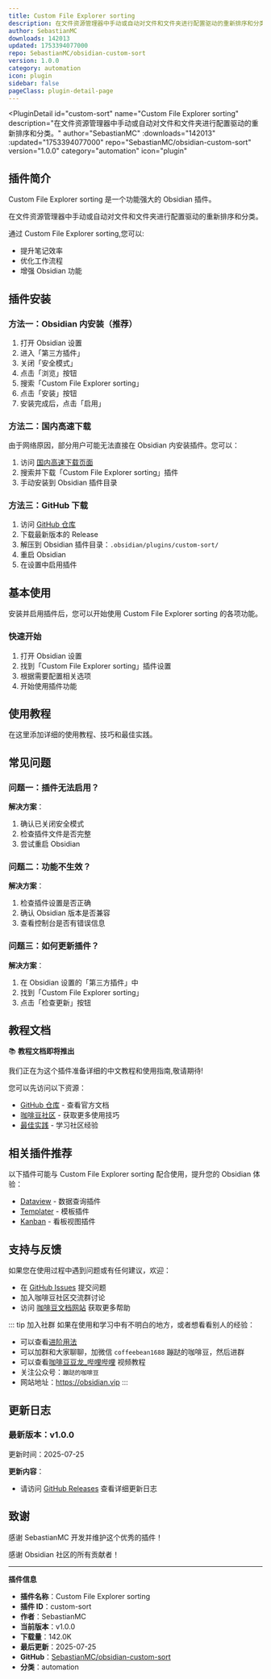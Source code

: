 ```yaml
---
title: Custom File Explorer sorting
description: 在文件资源管理器中手动或自动对文件和文件夹进行配置驱动的重新排序和分类。
author: SebastianMC
downloads: 142013
updated: 1753394077000
repo: SebastianMC/obsidian-custom-sort
version: 1.0.0
category: automation
icon: plugin
sidebar: false
pageClass: plugin-detail-page
---
```


<PluginDetail
  id="custom-sort"
  name="Custom File Explorer sorting"
  description="在文件资源管理器中手动或自动对文件和文件夹进行配置驱动的重新排序和分类。"
  author="SebastianMC"
  :downloads="142013"
  :updated="1753394077000"
  repo="SebastianMC/obsidian-custom-sort"
  version="1.0.0"
  category="automation"
  icon="plugin"
>

<!-- AUTO_GENERATED_START -->
## 插件简介

Custom File Explorer sorting 是一个功能强大的 Obsidian 插件。

在文件资源管理器中手动或自动对文件和文件夹进行配置驱动的重新排序和分类。

通过 Custom File Explorer sorting,您可以:

- 提升笔记效率
- 优化工作流程
- 增强 Obsidian 功能

<!-- AUTO_GENERATED_END -->

<!-- AUTO_GENERATED_START -->
## 插件安装

### 方法一：Obsidian 内安装（推荐）

1. 打开 Obsidian 设置
2. 进入「第三方插件」
3. 关闭「安全模式」
4. 点击「浏览」按钮
5. 搜索「Custom File Explorer sorting」
6. 点击「安装」按钮
7. 安装完成后，点击「启用」

### 方法二：国内高速下载

由于网络原因，部分用户可能无法直接在 Obsidian 内安装插件。您可以：

1. 访问 [国内高速下载页面](/zh/documentation/obsidian-plugins-download.html)
2. 搜索并下载「Custom File Explorer sorting」插件
3. 手动安装到 Obsidian 插件目录

### 方法三：GitHub 下载

1. 访问 [GitHub 仓库](https://github.com/SebastianMC/obsidian-custom-sort)
2. 下载最新版本的 Release
3. 解压到 Obsidian 插件目录：`.obsidian/plugins/custom-sort/`
4. 重启 Obsidian
5. 在设置中启用插件

## 基本使用

安装并启用插件后，您可以开始使用 Custom File Explorer sorting 的各项功能。

### 快速开始

1. 打开 Obsidian 设置
2. 找到「Custom File Explorer sorting」插件设置
3. 根据需要配置相关选项
4. 开始使用插件功能

<!-- AUTO_GENERATED_END -->

<!-- CUSTOM_CONTENT_START:tutorial -->
## 使用教程

在这里添加详细的使用教程、技巧和最佳实践。

<!-- CUSTOM_CONTENT_END:tutorial -->

<!-- SHARED_CONTENT_START -->
## 常见问题

### 问题一：插件无法启用？

**解决方案**：
1. 确认已关闭安全模式
2. 检查插件文件是否完整
3. 尝试重启 Obsidian

### 问题二：功能不生效？

**解决方案**：
1. 检查插件设置是否正确
2. 确认 Obsidian 版本是否兼容
3. 查看控制台是否有错误信息

### 问题三：如何更新插件？

**解决方案**：
1. 在 Obsidian 设置的「第三方插件」中
2. 找到「Custom File Explorer sorting」
3. 点击「检查更新」按钮

## 教程文档

📚 **教程文档即将推出**

我们正在为这个插件准备详细的中文教程和使用指南,敬请期待!

您可以先访问以下资源：
- [GitHub 仓库](https://github.com/SebastianMC/obsidian-custom-sort) - 查看官方文档
- [咖啡豆社区](/zh/bases/) - 获取更多使用技巧
- [最佳实践](/zh/best-practices/) - 学习社区经验

## 相关插件推荐

以下插件可能与 Custom File Explorer sorting 配合使用，提升您的 Obsidian 体验：

- [Dataview](/zh/plugins/dataview.html) - 数据查询插件
- [Templater](/zh/plugins/templater-obsidian.html) - 模板插件
- [Kanban](/zh/plugins/obsidian-kanban.html) - 看板视图插件

## 支持与反馈

如果您在使用过程中遇到问题或有任何建议，欢迎：

- 在 [GitHub Issues](https://github.com/SebastianMC/obsidian-custom-sort/issues) 提交问题
- 加入咖啡豆社区交流群讨论
- 访问 [咖啡豆文档网站](https://obsidian.vip) 获取更多帮助

::: tip 加入社群
如果在使用和学习中有不明白的地方，或者想看看别人的经验：
- 可以查看[进阶用法](/zh/advanced)
- 可以加群和大家聊聊，加微信 `coffeebean1688` 蹦跶的咖啡豆，然后进群
- 可以查看[咖啡豆豆龙_哔哩哔哩](https://space.bilibili.com/618777356) 视频教程
- 关注公众号：`蹦跶的咖啡豆`
- 网站地址：https://obsidian.vip
:::
<!-- SHARED_CONTENT_END -->

<!-- AUTO_GENERATED_START -->
## 更新日志

### 最新版本：v1.0.0

更新时间：2025-07-25

**更新内容**：
- 请访问 [GitHub Releases](https://github.com/SebastianMC/obsidian-custom-sort/releases) 查看详细更新日志

## 致谢

感谢 SebastianMC 开发并维护这个优秀的插件！

感谢 Obsidian 社区的所有贡献者！

---

**插件信息**
- **插件名称**：Custom File Explorer sorting
- **插件 ID**：custom-sort
- **作者**：SebastianMC
- **当前版本**：v1.0.0
- **下载量**：142.0K
- **最后更新**：2025-07-25
- **GitHub**：[SebastianMC/obsidian-custom-sort](https://github.com/SebastianMC/obsidian-custom-sort)
- **分类**：automation
<!-- AUTO_GENERATED_END -->

</PluginDetail>

